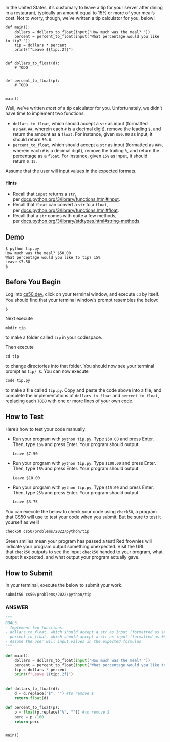 In the United States, it’s customary to leave a tip for your server after dining in a restaurant, typically an amount equal to 15% or more of your meal’s cost. Not to worry, though, we’ve written a tip calculator for you, below!

```
def main():
    dollars = dollars_to_float(input("How much was the meal? "))
    percent = percent_to_float(input("What percentage would you like to tip? "))
    tip = dollars * percent
    print(f"Leave ${tip:.2f}")


def dollars_to_float(d):
    # TODO


def percent_to_float(p):
    # TODO


main()
```

Well, we’ve written _most_ of a tip calculator for you. Unfortunately, we didn’t have time to implement two functions:

- `dollars_to_float`, which should accept a `str` as input (formatted as `$##.##`, wherein each `#` is a decimal digit), remove the leading `$`, and return the amount as a `float`. For instance, given `$50.00` as input, it should return `50.0`.
- `percent_to_float`, which should accept a `str` as input (formatted as `##%`, wherein each `#` is a decimal digit), remove the trailing `%`, and return the percentage as a `float`. For instance, given `15%` as input, it should return `0.15`.

Assume that the user will input values in the expected formats.

#### Hints
-  Recall that `input` returns a `str`, per [docs.python.org/3/library/functions.html#input](https://docs.python.org/3/library/functions.html#input).
- Recall that `float` can convert a `str` to a `float`, per [docs.python.org/3/library/functions.html#float](https://docs.python.org/3/library/functions.html#float).
- Recall that a `str` comes with quite a few methods, per [docs.python.org/3/library/stdtypes.html#string-methods](https://docs.python.org/3/library/stdtypes.html#string-methods).

## Demo
```
$ python tip.py
How much was the meal? $50.00
What percentage would you like to tip? 15%
Leave $7.50
$
```

## Before You Begin

Log into [cs50.dev](https://cs50.dev/), click on your terminal window, and execute `cd` by itself. You should find that your terminal window’s prompt resembles the below:

```
$
```

Next execute

```
mkdir tip
```

to make a folder called `tip` in your codespace.

Then execute

```
cd tip
```

to change directories into that folder. You should now see your terminal prompt as `tip/ $`. You can now execute

```
code tip.py
```

to make a file called `tip.py`. Copy and paste the code above into a file, and complete the implementations of `dollars_to_float` and `percent_to_float`, replacing each `TODO` with one or more lines of your own code.

## How to Test

Here’s how to test your code manually:

- Run your program with `python tip.py`. Type `$50.00` and press Enter. Then, type `15%` and press Enter. Your program should output:
    
    ```
    Leave $7.50    
    ```
    
- Run your program with `python tip.py`. Type `$100.00` and press Enter. Then, type `18%` and press Enter. Your program should output:
    
    ```
    Leave $18.00
    ```
    
- Run your program with `python tip.py`. Type `$15.00` and press Enter. Then, type `25%` and press Enter. Your program should output
    
    ```
    Leave $3.75
    ```
    

You can execute the below to check your code using `check50`, a program that CS50 will use to test your code when you submit. But be sure to test it yourself as well!

```
check50 cs50/problems/2022/python/tip
```

Green smilies mean your program has passed a test! Red frownies will indicate your program output something unexpected. Visit the URL that `check50` outputs to see the input `check50` handed to your program, what output it expected, and what output your program actually gave.

## How to Submit

In your terminal, execute the below to submit your work.

```
submit50 cs50/problems/2022/python/tip
```



### ANSWER

```python
"""
GOALS:
- Implement two functions:
- dollars_to_float, which should accept a str as input (formatted as $##.##); $50.00 as input should return 50.0
- percent_to_float, which should accept a str as input (formatted as ##%); 15% as input should return as 0.15
- Assume the user will input values in the expected formulas
"""  

def main():
	dollars = dollars_to_float(input("How much was the meal? "))
	percent = percent_to_float(input("What percentage would you like to tip? "))
	tip = dollars * percent
	print(f"Leave ${tip:.2f}")
	
	
def dollars_to_float(d):
	d = d.replace("$", "") #to remove $
	return float(d)
	
def percent_to_float(p):
	p = float(p.replace("%", "")) #to remove $
	perc = p /100
	return perc


main()
```